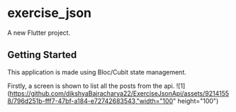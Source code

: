 # exercise_json

A new Flutter project.

## Getting Started

This application is made using Bloc/Cubit state management.

Firstly, a screen is shown to list all the posts from the api.
![1](https://github.com/dikshyaBajracharya22/ExerciseJsonApi/assets/92141558/796d251b-fff7-47bf-a184-e72742683543,"width="100" height="100")
